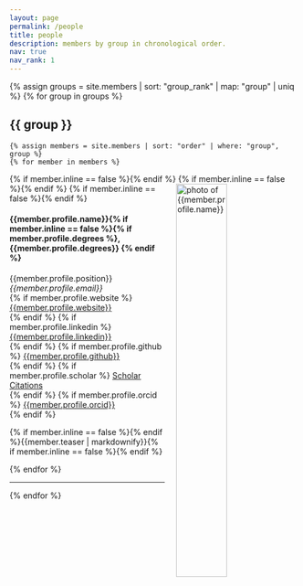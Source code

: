 ```yaml
---
layout: page
permalink: /people
title: people
description: members by group in chronological order.
nav: true
nav_rank: 1
---
```


{% assign groups = site.members | sort: "group_rank" | map: "group" | uniq %}
{% for group in groups %}

## {{ group }}

    {% assign members = site.members | sort: "order" | where: "group", group %}
    {% for member in members %}

<p>
<div id="{{member.profile.name}}" class="row" style="padding-top: 60px; margin-top: -60px;">
    <div class="col-sm-8">
       {% if member.inline == false %}<a href="{{member.url}}" style="text-decoration: none; color: inherit;">{% endif %} <img style="float: right; width: 42%; padding-left: 20px;" src="{{ member.profile.image | prepend: '/assets/img/' | prepend: site.baseurl | prepend: site.url }}" alt="photo of {{member.profile.name}}"> {% if member.inline == false %}</a>{% endif %}
        {% if member.inline == false %}<a href="{{member.url}}" style="text-decoration: none; color: inherit;">{% endif %}<h4>{{member.profile.name}}{% if member.inline == false %}</a>{% if member.profile.degrees %}, {{member.profile.degrees}} {% endif %}</h4> 
        {{member.profile.position}} <br>
        <i class="fa fa-envelope"></i> <em>{{member.profile.email}}</em> <br>
        {% if member.profile.website %}
          <i class="fa fa-globe"></i> <a href= "{{member.profile.website}}" target="_blank"> {{member.profile.website}} </a> <br>
        {% endif %}
        {% if member.profile.linkedin %}
          <i class="fab fa-linkedin"></i> <a href= "https://linkedin.com/in/{{member.profile.linkedin}}" target="_blank"> {{member.profile.linkedin}} </a> <br>
        {% endif %}
        {% if member.profile.github %}
          <i class="fab fa-github"></i> <a href= "https://github.com/{{member.profile.github}}" target="_blank"> {{member.profile.github}} </a> <br>
        {% endif %}
        {% if member.profile.scholar %}
          <i class="ai ai-google-scholar"></i> <a href= "http://scholar.google.com/citations?user={{member.profile.scholar}}" target="_blank"> Scholar Citations </a> <br>
        {% endif %}
        {% if member.profile.orcid %}
          <i class="ai ai-orcid"></i> <a href="http://{{member.profile.orcid}}" target="_blank"> {{member.profile.orcid}}</a> <br>
        {% endif %}
        <p class="text-justify">{% if member.inline == false %}<a href="{{member.url}}" style="text-decoration: none; color: inherit;">{% endif %}{{member.teaser | markdownify}}{% if member.inline == false %}</a>{% endif %}</p>
    </div>
</div>
</p>
    {% endfor %}
<hr>
{% endfor %}
